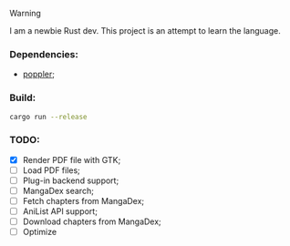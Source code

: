 > [!WARNING]
> I am a newbie Rust dev. This project is an attempt to learn the language.

### Dependencies:
- [poppler](https://poppler.freedesktop.org/);

### Build:
```bash
cargo run --release
```

### TODO:
- [X] Render PDF file with GTK;
- [ ] Load PDF files;
- [ ] Plug-in backend support;
- [ ] MangaDex search;
- [ ] Fetch chapters from MangaDex;
- [ ] AniList API support;
- [ ] Download chapters from MangaDex;
- [ ] Optimize
